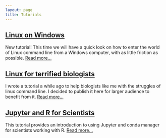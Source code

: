 ```yaml
---
layout: page
title: Tutorials
---
```


## [Linux on Windows](./linux_on_windows.md)
New tutorial! This time we will have a quick look on how to enter the world of Linux command line from a Windows computer, with as little friction as possible. [Read more...](./linux_on_windows.md)

## [Linux for terrified biologists](./linux_for_biologists.md)
I wrote a tutorial a while ago to help biologists like me with the struggles of linux command line. I decided to publish it here for larger audience to benefit from it. [Read more...](./linux_for_biologists.md)

## [Jupyter and R for Scientists](https://nbviewer.jupyter.org/github/janxkoci/janxkoci.github.io/blob/master/notebooks/conda_jupyteR.ipynb)
This tutorial provides an introduction to using Jupyter and conda manager for scientists working with R. [Read more...](https://nbviewer.jupyter.org/github/janxkoci/janxkoci.github.io/blob/master/notebooks/conda_jupyteR.ipynb)
